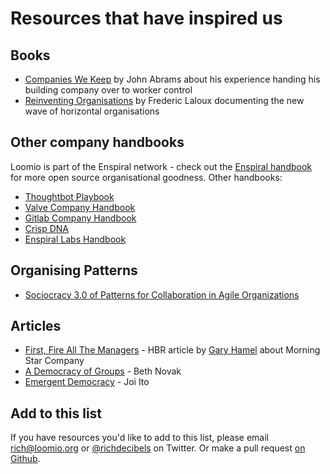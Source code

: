 # Resources that have inspired us

## Books

* [Companies We Keep](https://www.chelseagreen.com/companies-we-keep) by John Abrams about his experience handing his building company over to worker control
* [Reinventing Organisations](http://www.reinventingorganizations.com) by Frederic Laloux documenting the new wave of horizontal organisations

## Other company handbooks

Loomio is part of the Enspiral network - check out the [Enspiral handbook](http://handbook.enspiral.com) for more open source organisational goodness. Other handbooks:

* [Thoughtbot Playbook](https://thoughtbot.com/playbook)
* [Valve Company Handbook](http://www.valvesoftware.com/company/Valve_Handbook_LowRes.pdf)
* [Gitlab Company Handbook](https://about.gitlab.com/handbook/)
* [Crisp DNA](http://dna.crisp.se/docs/index.html)
* [Enspiral Labs Handbook](https://enspiral.gitbooks.io/enspiral-labs-handbook/content/)

## Organising Patterns

* [Sociocracy 3.0 of Patterns for Collaboration in Agile Organizations](http://sociocracy30.org/the-details/patterns/)

## Articles

* [First, Fire All The Managers](https://hbr.org/2011/12/first-lets-fire-all-the-managers) - HBR article by [Gary Hamel](https://twitter.com/profhamel) about Morning Star Company
* [A Democracy of Groups](http://firstmonday.org/article/view/1289/1209) - Beth Novak
* [Emergent Democracy](https://joi.ito.com/joiwiki/EmergentDemocracyPaper) - Joi Ito

## Add to this list

If you have resources you'd like to add to this list, please email rich@loomio.org or [@richdecibels](http://twitter.com/richdecibels) on Twitter. Or make a pull request [on Github](https://github.com/loomio/loomio-coop-handbook).
